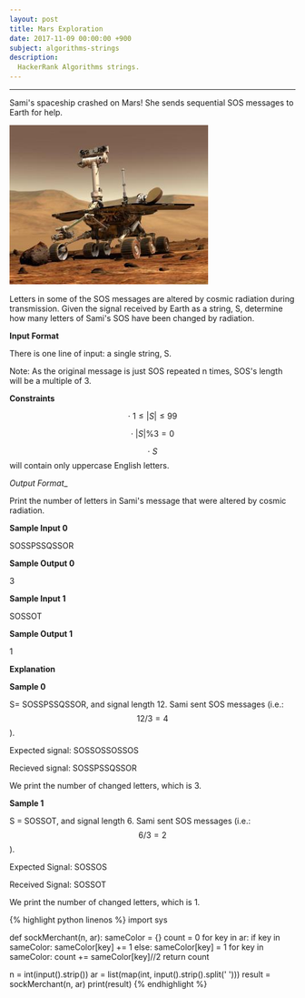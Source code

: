 ```yaml
---
layout: post
title: Mars Exploration
date: 2017-11-09 00:00:00 +900
subject: algorithms-strings
description:
  HackerRank Algorithms strings.
---
```


-------
<style>
.MathJax {
  text-align: left;
  color: #000;
}

.MathJax_Display {
  text-align: left;
  color: #000;
}
.MathJax_SVG_Display {
  text-align: left !important;
}
.MathJax_SVG_Display line {
  stroke:#000;
}
.MathJax_SVG g{
  stroke:#000;
  stroke-width:2;
  fill:#000;
}
</style>

Sami's spaceship crashed on Mars! She sends  sequential SOS messages to Earth for help.

![NASA_Mars_Rover.jpg](img/1453204202-9e3fd295bb-NASA_Mars_Rover.jpg)

Letters in some of the SOS messages are altered by cosmic radiation during transmission. Given the signal received by Earth as a string, S, determine how many letters of Sami's SOS have been changed by radiation.

__Input Format__

There is one line of input: a single string, S.

Note: As the original message is just SOS repeated n times, SOS's length will be a multiple of 3.

__Constraints__

$$
  \cdot \ 1 \le |S| \le 99
$$

$$
  \cdot \ |S| \% 3 = 0 
$$

$$\cdot \ S$$ will contain only uppercase English letters.

_Output Format__

Print the number of letters in Sami's message that were altered by cosmic radiation.

__Sample Input 0__

SOSSPSSQSSOR

__Sample Output 0__

3

__Sample Input 1__

SOSSOT

__Sample Output 1__

1

__Explanation__

__Sample 0__

 S= SOSSPSSQSSOR, and signal length 12. Sami sent  SOS messages (i.e.:$$12/3=4$$ ).

Expected signal: SOSSOSSOSSOS

Recieved signal: SOSSPSSQSSOR

We print the number of changed letters, which is 3.

__Sample 1__

S = SOSSOT, and signal length 6. Sami sent  SOS messages (i.e.: $$6/3=2$$).

Expected Signal: SOSSOS 

Received Signal: SOSSOT

We print the number of changed letters, which is 1.

{% highlight python linenos %}
import sys

def sockMerchant(n, ar):
    sameColor = {}
    count = 0
    for key in ar:
        if key in sameColor:
            sameColor[key] += 1
        else:
            sameColor[key] = 1
    for key in sameColor:
        count += sameColor[key]//2
    return count

n = int(input().strip())
ar = list(map(int, input().strip().split(' ')))
result = sockMerchant(n, ar)
print(result)
{% endhighlight %}    